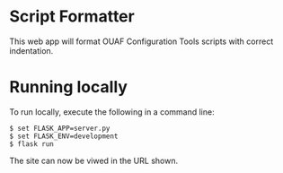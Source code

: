 
# Script Formatter

This web app will format OUAF Configuration Tools scripts with correct indentation.

# Running locally

To run locally, execute the following in a command line:

```
$ set FLASK_APP=server.py
$ set FLASK_ENV=development
$ flask run
```

The site can now be viwed in the URL shown.